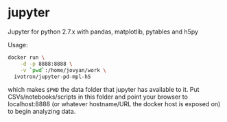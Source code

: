 # jupyter

Jupyter for python 2.7.x with pandas, matplotlib, pytables and h5py

Usage:

```bash
docker run \
    -d -p 8888:8888 \
    -v `pwd`:/home/jovyan/work \
  ivotron/jupyter-pd-mpl-h5
```

which makes `$PWD` the data folder that jupyter has available to it. 
Put CSVs/notebooks/scripts in this folder and point your browser to 
localhost:8888 (or whatever hostname/URL the docker host is exposed 
on) to begin analyzing data.
